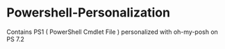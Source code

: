 # Powershell-Personalization
Contains PS1 ( PowerShell Cmdlet File ) personalized with oh-my-posh on PS 7.2
